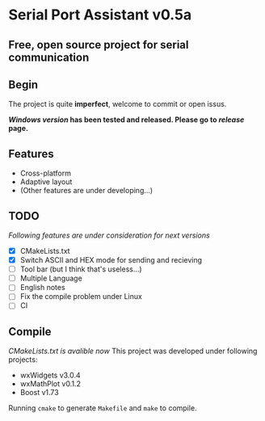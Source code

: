 Serial Port Assistant v0.5a
====
Free, open source project for serial communication
----

## Begin

The project is quite **imperfect**, welcome to commit or open issus.

***Windows version* has been tested and released. Please go to *release* page.**

## Features

 - Cross-platform
 - Adaptive layout
 - (Other features are under developing...)
 
## TODO

*Following features are under consideration for next versions*

 - [x] CMakeLists.txt
 - [x] Switch ASCII and HEX mode for sending and recieving
 - [ ] Tool bar (but I think that's useless...)
 - [ ] Multiple Language
 - [ ] English notes
 - [ ] Fix the compile problem under Linux
 - [ ] CI

## Compile 

*CMakeLists.txt is avalible now*
This project was developed under following projects:

 - wxWidgets v3.0.4
 - wxMathPlot v0.1.2
 - Boost v1.73
 
Running `cmake` to generate `Makefile` and `make` to compile.

